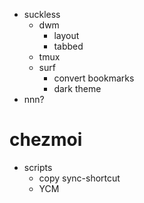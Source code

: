 - suckless
  - dwm
    - layout
    - tabbed
  - tmux
  - surf
    - convert bookmarks
    - dark theme
- nnn?

# chezmoi
- scripts
  - copy sync-shortcut 
  - YCM

